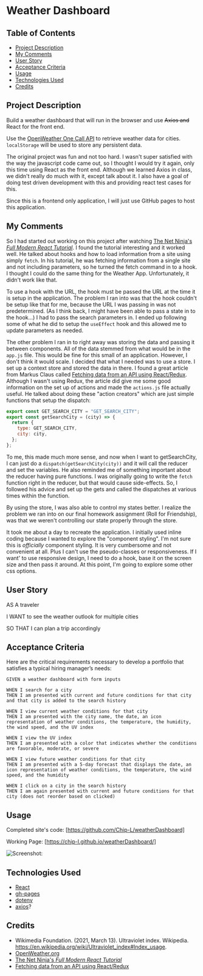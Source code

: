 # Weather Dashboard

## Table of Contents

- [Project Description](#project-description)
- [My Comments](#my-comments)
- [User Story](#user-story)
- [Acceptance Criteria](#acceptance-criteria)
- [Usage](#usage)
- [Technologies Used](#technologies-used)
- [Credits](#credits)

## Project Description

Build a weather dashboard that will run in the browser and use ~~Axios and~~ React for the front end.

Use the [OpenWeather One Call API](https://openweathermap.org/api/one-call-api) to retrieve weather data for cities. `localStorage` will be used to store any persistent data.

The original project was fun and not too hard. I wasn't super satisfied with the way the javascript code came out, so I thought I would try it again, only this time using React as the front end. Although we learned Axios in class, we didn't really do much with it, except talk about it. I also have a goal of doing test driven development with this and providing react test cases for this.

Since this is a frontend only application, I will just use GitHub pages to host this application.

## My Comments

So I had started out working on this project after watching [The Net Ninja's _Full Modern React Tutorial_](https://www.youtube.com/playlist?list=PL4cUxeGkcC9gZD-Tvwfod2gaISzfRiP9d). I found the tutorial interesting and it worked well. He talked about hooks and how to load information from a site using simply `fetch`. In his tutorial, he was fetching information from a single site and not including parameters, so he turned the fetch command in to a hook. I thought I could do the same thing for the Weather App. Unfortunately, it didn't work like that.

To use a hook with the URL, the hook must be passed the URL at the time it is setup in the application. The problem I ran into was that the hook couldn't be setup like that for me, because the URL I was passing in was not predetermined. (As I think back, I might have been able to pass a state in to the hook...) I had to pass the search parameters in. I ended up following some of what he did to setup the `useEffect` hook and this allowed me to update parameters as needed.

The other problem I ran in to right away was storing the data and passing it between components. All of the data stemmed from what would be in the `app.js` file. This would be fine for this small of an application. However, I don't think it would scale. I decided that what I needed was to use a store. I set up a context store and stored the data in there. I found a great article from Markus Claus called [Fetching data from an API using React/Redux](https://dev.to/markusclaus/fetching-data-from-an-api-using-reactredux-55ao). Although I wasn't using Redux, the article did give me some good information on the set up of actions and made the `actions.js` file actually useful. He talked about doing these "action creators" which are just simple functions that setup the dispatch:

```javascript
export const GET_SEARCH_CITY = "GET_SEARCH_CITY";
export const getSearchCity = (city) => {
  return {
    type: GET_SEARCH_CITY,
    city: city,
  };
};
```

To me, this made much more sense, and now when I want to getSearchCity, I can just do a `dispatch(getSearchCity(city))` and it will call the reducer and set the variables. He also reminded me of something important about the reducer having pure functions. I was originally going to write the `fetch` function right in the reducer, but that would cause side-effects. So, I followed his advice and set up the gets and called the dispatches at various times within the function.

By using the store, I was also able to control my states better. I realize the problem we ran into on our final homework assignment (Roll for Friendship), was that we weren't controlling our state properly through the store.

It took me about a day to recreate the application. I initially used inline coding because I wanted to explore the "component styling". I'm not sure this is _officially_ component styling. It is very cumbersome and not convenient at all. Plus I can't use the pseudo-classes or responsiveness. If I want' to use responsive design, I need to do a hook, base it on the screen size and then pass it around. At this point, I'm going to explore some other css options.

## User Story

AS A traveler

I WANT to see the weather outlook for multiple cities

SO THAT I can plan a trip accordingly

## Acceptance Criteria

Here are the critical requirements necessary to develop a portfolio that satisfies a typical hiring manager’s needs:

```
GIVEN a weather dashboard with form inputs

WHEN I search for a city
THEN I am presented with current and future conditions for that city and that city is added to the search history

WHEN I view current weather conditions for that city
THEN I am presented with the city name, the date, an icon representation of weather conditions, the temperature, the humidity, the wind speed, and the UV index

WHEN I view the UV index
THEN I am presented with a color that indicates whether the conditions are favorable, moderate, or severe

WHEN I view future weather conditions for that city
THEN I am presented with a 5-day forecast that displays the date, an icon representation of weather conditions, the temperature, the wind speed, and the humidity

WHEN I click on a city in the search history
THEN I am again presented with current and future conditions for that city (does not reorder based on clicked)

```

## Usage

Completed site's code: [https://github.com/Chip-L/weatherDashboard]

Working Page: [https://chip-l.github.io/weatherDashboard/]

![Screenshot: ](./assets/misc/screenshot.jpg)

## Technologies Used

- [React](https://reactjs.org/)
- [gh-pages](https://www.npmjs.com/package/gh-pages)
- [dotenv](https://www.npmjs.com/package/dotenv)
- [axios](https://www.npmjs.com/package/axios)?

## Credits

- Wikimedia Foundation. (2021, March 13). Ultraviolet index. Wikipedia. https://en.wikipedia.org/wiki/Ultraviolet_index#Index_usage.
- [OpenWeather.org](https://openweathermap.org/)
- [The Net Ninja's _Full Modern React Tutorial_](https://www.youtube.com/playlist?list=PL4cUxeGkcC9gZD-Tvwfod2gaISzfRiP9d)
- [Fetching data from an API using React/Redux](https://dev.to/markusclaus/fetching-data-from-an-api-using-reactredux-55ao)
